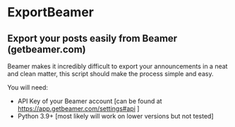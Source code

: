 # ExportBeamer

## Export your posts easily from Beamer (getbeamer.com)

Beamer makes it incredibly difficult to export your announcements in a neat and clean matter, this script should make the process simple and easy.

You will need:

- API Key of your Beamer account [can be found at https://app.getbeamer.com/settings#api ]
- Python 3.9+ [most likely will work on lower versions but not tested]

